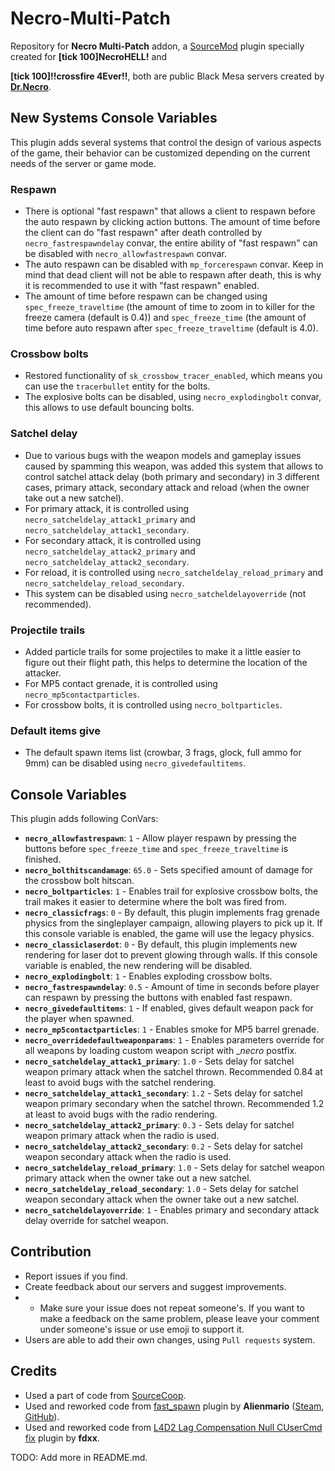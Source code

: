 # Necro-Multi-Patch
Repository for __Necro Multi-Patch__ addon, a [SourceMod](https://github.com/alliedmodders/sourcemod) plugin specially created for __[tick 100]NecroHELL!__ and 

__[tick 100]!!crossfire 4Ever!!__, both are public Black Mesa servers created by __[Dr.Necro](https://steamcommunity.com/profiles/76561198071553465/)__.

## New Systems Console Variables
This plugin adds several systems that control the design of various aspects of the game, their behavior can be customized depending on the current needs of the server or game mode.

### Respawn
* There is optional "fast respawn" that allows a client to respawn before the auto respawn by clicking action buttons. The amount of time before the client can do "fast respawn" after death controlled by `necro_fastrespawndelay` convar, the entire ability of "fast respawn" can be disabled with `necro_allowfastrespawn` convar.
* The auto respawn can be disabled with `mp_forcerespawn` convar. Keep in mind that dead client will not be able to respawn after death, this is why it is recommended to use it with "fast respawn" enabled.
* The amount of time before respawn can be changed using `spec_freeze_traveltime` (the amount of time to zoom in to killer for the freeze camera (default is 0.4)) and `spec_freeze_time` (the amount of time before auto respawn after `spec_freeze_traveltime` (default is 4.0).

### Crossbow bolts
* Restored functionality of `sk_crossbow_tracer_enabled`, which means you can use the `tracerbullet` entity for the bolts.
* The explosive bolts can be disabled, using `necro_explodingbolt` convar, this allows to use default bouncing bolts.

### Satchel delay
* Due to various bugs with the weapon models and gameplay issues caused by spamming this weapon, was added this system that allows to control satchel attack delay (both primary and secondary) in 3 different cases, primary attack, secondary attack and reload (when the owner take out a new satchel).
* For primary attack, it is controlled using `necro_satcheldelay_attack1_primary` and `necro_satcheldelay_attack1_secondary`.
* For secondary attack, it is controlled using `necro_satcheldelay_attack2_primary` and `necro_satcheldelay_attack2_secondary`.
* For reload, it is controlled using  `necro_satcheldelay_reload_primary` and `necro_satcheldelay_reload_secondary`.
* This system can be disabled using `necro_satcheldelayoverride` (not recommended).

### Projectile trails
* Added particle trails for some projectiles to make it a little easier to figure out their flight path, this helps to determine the location of the attacker.
* For MP5 contact grenade, it is controlled using `necro_mp5contactparticles`.
* For crossbow bolts, it is controlled using `necro_boltparticles`.

### Default items give
* The default spawn items list (crowbar, 3 frags, glock, full ammo for 9mm) can be disabled using `necro_givedefaultitems`.
 
## Console Variables
This plugin adds following ConVars:


* **`necro_allowfastrespawn`**: `1` - Allow player respawn by pressing the buttons before `spec_freeze_time` and `spec_freeze_traveltime` is finished.
* **`necro_bolthitscandamage`**: `65.0` - Sets specified amount of damage for the crossbow bolt hitscan.
* **`necro_boltparticles`**: `1` - Enables trail for explosive crossbow bolts, the trail makes it easier to determine where the bolt was fired from.
* **`necro_classicfrags`**: `0` - By default, this plugin implements frag grenade physics from the singleplayer campaign, allowing players to pick up it. If this console variable is enabled, the game will use the legacy physics.
* **`necro_classiclaserdot`**: `0` - By default, this plugin implements new rendering for laser dot to prevent glowing through walls. If this console variable is enabled, the new rendering will be disabled.
* **`necro_explodingbolt`**: `1` - Enables exploding crossbow bolts.
* **`necro_fastrespawndelay`**: `0.5` - Amount of time in seconds before player can respawn by pressing the buttons with enabled fast respawn.
* **`necro_givedefaultitems`**: `1` - If enabled, gives default weapon pack for the player when spawned.
* **`necro_mp5contactparticles`**: `1` - Enables smoke for MP5 barrel grenade.
* **`necro_overridedefaultweaponparams`**: `1` - Enables parameters override for all weapons by loading custom weapon script with __necro_ postfix.
* **`necro_satcheldelay_attack1_primary`**: `1.0` - Sets delay for satchel weapon primary attack when the satchel thrown.  Recommended 0.84 at least to avoid bugs with the satchel rendering.
* **`necro_satcheldelay_attack1_secondary`**: `1.2` - Sets delay for satchel weapon primary secondary when the satchel thrown. Recommended 1.2 at least to avoid bugs with the radio rendering.
* **`necro_satcheldelay_attack2_primary`**: `0.3` - Sets delay for satchel weapon primary attack when the radio is used.
* **`necro_satcheldelay_attack2_secondary`**: `0.2` - Sets delay for satchel weapon secondary attack when the radio is used.
* **`necro_satcheldelay_reload_primary`**: `1.0` - Sets delay for satchel weapon primary attack when the owner take out a new satchel.
* **`necro_satcheldelay_reload_secondary`**: `1.0` - Sets delay for satchel weapon secondary attack when the owner take out a new satchel.
* **`necro_satcheldelayoverride`**: `1` - Enables primary and secondary attack delay override for satchel weapon.


## Contribution

- Report issues if you find.
- Create feedback about our servers and suggest improvements.
- - Make sure your issue does not repeat someone's. If you want to make a feedback on the same problem, please leave your comment under someone's issue or use emoji to support it.
- Users are able to add their own changes, using `Pull requests` system.

## Credits

- Used a part of code from [SourceCoop](https://github.com/ampreeT/SourceCoop).
- Used and reworked code from [fast_spawn](https://forums.alliedmods.net/showthread.php?p=2362850) plugin by __Alienmario__ ([Steam](https://steamcommunity.com/id/4oM0/), [GitHub](https://github.com/Alienmario)).
- Used and reworked code from [L4D2 Lag Compensation Null CUserCmd fix](https://hlmod.net/threads/krash-servera-ne-ochen-ponjatny-prichiny.35472/post-600631) plugin by __fdxx__.
  
TODO: Add more in README.md.
